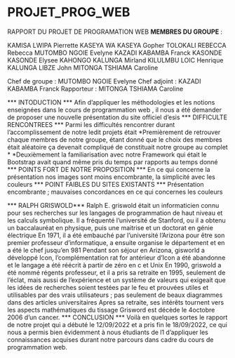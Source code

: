 # PROJET_PROG_WEB
RAPPORT DU PROJET DE PROGRAMATION WEB
**MEMBRES DU GROUPE** :

KAMISA LWIPA Pierrette
KASEYA WA KASEYA Gopher
TOLOKALI REBECCA Rebecca
MUTOMBO NGOIE Evelyne
KAZADI KABAMBA Franck
KASONDE KASONDE Elysee
KAHONGO KALUNGA Mirland
KILULMBU LOIC Henrique
KALUNGA LIBZE John
MITONGA TSHIAMA Caroline

Chef de groupe : MUTOMBO NGOIE Evelyne
Chef adjoint : KAZADI KABAMBA Franck
Rapporteur : MITONGA TSHIAMA Caroline

*** INTODUCTION ***
Afin d’appliquer les méthodologies et les notions enseignées dans le cours de programmation web , il
nous a été demander de proposer une nouvelle présentation du site officiel d’esis
*** DIFFICULTE RENCONTREES ***
Parmi les difficultés rencontrer durant l’accomplissement de notre ledit projets était
*Premièrement de retrouver chaque membres de notre groupe, étant donné que le choix des
membres était aléatoire ça devenait compliqué de constituait notre groupe au complet *
*Deuxièmement la familiarisation avec notre Framework qui était le Bootstrap avait quand même
pris du temps par rapports au temps donné
*** POINTS FORT DE NOTRE PROPOSITION ***
En ce qui concerne la présentation nos images sont moins encombrante, la simplicité avec les
couleurs
*** POINT FAIBLES DU SITES EXISTANTS ***
Présentation encombrante ; mauvaises concordances en ce qui concernes les couleurs

*** RALPH GRISWOLD***
Ralph E. griswold était un informaticien connu pour ses recherches sur les langages de
programmation de haut niveau et les calculs symbolique.
Il a fréquenté l’université de Stanford, ou il a obtenu un baccalauréat en physique, puis une maitrise
et un doctorat en génie électrique
En 1971, il a été embauché par l’université l’Arizona pour être son premier professeur
d’informatique, a ensuite organise le département et en a été le chef jusqu’en 981
Pendant son séjour en Arizona, gisworld a développé Icon, l’complémentation rat for antérieur d’Icon
a été abandonne et le langage a été réécrit à partir de zéro en c et Unix
En 1990, griswold a été nommé régents professeur, et il a pris sa retraite en 1995, seulement de
l’éclat, mais aussi de l’expérience et un système de valeurs qui exigeait que les idées de recherches
soient testées par le feu et prouvées utiles et utilisables par des vrais utilisateurs ; pas seulement de
beaux diagrammes dans des articles universitaires
Apres sa retraite, ses intérêts tournent vers les aspects mathématiques du tissage
Grisword est décède le 4octobre 2006 d’un cancer.
*** CONCLUSION ***
Voilà en quelques sortes le rapport de notre projet qui a débuté le 12/09/2022 et a pris fin le
18/09/2022, ce qui nous a permis bien évidemment à nous étudiants de l1 d’appliquer les
connaissances acquises durant notre parcours dans cadre du cours de programmation web.
